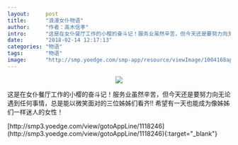 ```yaml
---
layout:     post
title:      "浪漫女仆物语"
author:     "作者：高木信孝"
intro:      "这是在女仆餐厅工作的小樱的奋斗记！服务业虽然辛苦，但今天还是要努力向无论遇到任何事情，总是能以微笑面对的三位姊姊们看齐!! 希望有一天也能成为像姊姊们一样迷人的女性！"
date:       "2018-02-14 12:17:13"
categories: "物语"
tags:       "物语"
image:      "http://smp.yoedge.com/smp-app/resource/viewImage/1004168appline.png"
---
```

<div style="text-align: center">
<p><img src="http://smp.yoedge.com/smp-app/resource/viewImage/1004168appline.png"/></p>
</div>
<p class="post-meta">
<span>这是在女仆餐厅工作的小樱的奋斗记！服务业虽然辛苦，但今天还是要努力向无论遇到任何事情，总是能以微笑面对的三位姊姊们看齐!! 希望有一天也能成为像姊姊们一样迷人的女性！</span>
</p>
[http://smp3.yoedge.com/view/gotoAppLine/1118246](http://smp3.yoedge.com/view/gotoAppLine/1118246){:target="_blank"}


